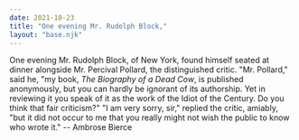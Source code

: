 ```yaml
---
date: 2021-10-23
title: "One evening Mr. Rudolph Block,"
layout: "base.njk"
---
```


One evening Mr. Rudolph Block, of New York, found himself seated at dinner
alongside Mr. Percival Pollard, the distinguished critic.
   "Mr. Pollard," said he, "my book, _The Biography of a Dead Cow_, is
 published anonymously, but you can hardly be ignorant of its authorship.
 Yet in reviewing it you speak of it as the work of the Idiot of the Century.
 Do you think that fair criticism?"
   "I am very sorry, sir," replied the critic, amiably, "but it did not
occur to me that you really might not wish the public to know who wrote it."
		-- Ambrose Bierce

